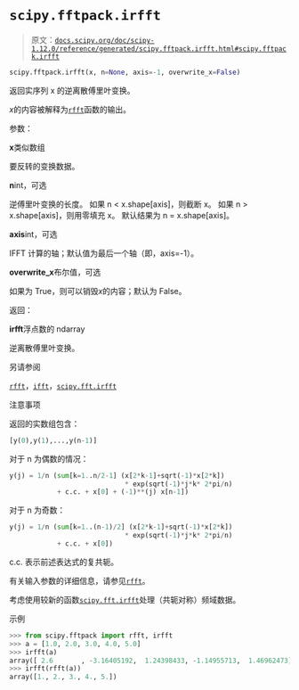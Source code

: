 # `scipy.fftpack.irfft`

> 原文：[`docs.scipy.org/doc/scipy-1.12.0/reference/generated/scipy.fftpack.irfft.html#scipy.fftpack.irfft`](https://docs.scipy.org/doc/scipy-1.12.0/reference/generated/scipy.fftpack.irfft.html#scipy.fftpack.irfft)

```py
scipy.fftpack.irfft(x, n=None, axis=-1, overwrite_x=False)
```

返回实序列 x 的逆离散傅里叶变换。

*x*的内容被解释为[`rfft`](https://docs.scipy.org/doc/scipy-1.12.0/reference/generated/scipy.fftpack.rfft.html#scipy.fftpack.rfft "scipy.fftpack.rfft")函数的输出。

参数：

**x**类似数组

要反转的变换数据。

**n**int，可选

逆傅里叶变换的长度。 如果 n < x.shape[axis]，则截断 x。 如果 n > x.shape[axis]，则用零填充 x。 默认结果为 n = x.shape[axis]。

**axis**int，可选

IFFT 计算的轴；默认值为最后一个轴（即，axis=-1）。

**overwrite_x**布尔值，可选

如果为 True，则可以销毁*x*的内容；默认为 False。

返回：

**irfft**浮点数的 ndarray

逆离散傅里叶变换。

另请参阅

[`rfft`](https://docs.scipy.org/doc/scipy-1.12.0/reference/generated/scipy.fftpack.rfft.html#scipy.fftpack.rfft)，[`ifft`](https://docs.scipy.org/doc/scipy-1.12.0/reference/generated/scipy.fftpack.ifft.html#scipy.fftpack.ifft)，[`scipy.fft.irfft`](https://docs.scipy.org/doc/scipy-1.12.0/reference/generated/scipy.fft.irfft.html#scipy.fft.irfft)

注意事项

返回的实数组包含：

```py
[y(0),y(1),...,y(n-1)] 
```

对于 n 为偶数的情况：

```py
y(j) = 1/n (sum[k=1..n/2-1] (x[2*k-1]+sqrt(-1)*x[2*k])
                             * exp(sqrt(-1)*j*k* 2*pi/n)
            + c.c. + x[0] + (-1)**(j) x[n-1]) 
```

对于 n 为奇数：

```py
y(j) = 1/n (sum[k=1..(n-1)/2] (x[2*k-1]+sqrt(-1)*x[2*k])
                             * exp(sqrt(-1)*j*k* 2*pi/n)
            + c.c. + x[0]) 
```

c.c. 表示前述表达式的复共轭。

有关输入参数的详细信息，请参见[`rfft`](https://docs.scipy.org/doc/scipy-1.12.0/reference/generated/scipy.fftpack.rfft.html#scipy.fftpack.rfft)。

考虑使用较新的函数[`scipy.fft.irfft`](https://docs.scipy.org/doc/scipy-1.12.0/reference/generated/scipy.fft.irfft.html#scipy.fft.irfft "scipy.fft.irfft")处理（共轭对称）频域数据。

示例

```py
>>> from scipy.fftpack import rfft, irfft
>>> a = [1.0, 2.0, 3.0, 4.0, 5.0]
>>> irfft(a)
array([ 2.6       , -3.16405192,  1.24398433, -1.14955713,  1.46962473])
>>> irfft(rfft(a))
array([1., 2., 3., 4., 5.]) 
```
